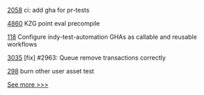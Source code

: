 
[2058](https://github.com/hyperledger/aries-cloudagent-python/pull/2058) ci: add gha for pr-tests

[4860](https://github.com/hyperledger/besu/pull/4860) KZG point eval precompile

[118](https://github.com/hyperledger/indy-test-automation/pull/118) Configure indy-test-automation GHAs as callable and reusable workflows

[3035](https://github.com/hyperledger/iroha/pull/3035) [fix] #2963: Queue remove transactions correctly 

[298](https://github.com/hyperledger/iroha-java/pull/298) burn other user asset test


[See more >>>](https://start-here.hyperledger.org/pull-requests)

